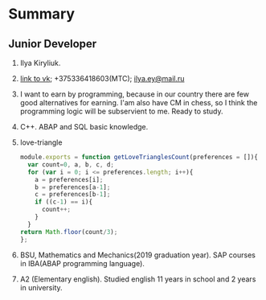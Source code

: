 # Summary

## Junior Developer

1. Ilya Kiryliuk.
2. [link to vk](https://vk.com/b0tt0m);
   +375336418603(MTC);
   ilya.ey@mail.ru
3. I want to earn by programming, because in our country there are few good alternatives for earning. 
I'am also have CM in chess, so I think the programming logic will be subservient to me. Ready to study.
4. C++. ABAP and SQL basic knowledge.
5. love-triangle

   ```javascript
   module.exports = function getLoveTrianglesCount(preferences = []){
     var count=0, a, b, c, d;
     for (var i = 0; i <= preferences.length; i++){
       a = preferences[i];
       b = preferences[a-1];
       c = preferences[b-1];
       if ((c-1) == i){
         count++;
       }
     }
   return Math.floor(count/3);
   };
   ```

6. BSU, Mathematics and Mechanics(2019 graduation year). SAP courses in IBA(ABAP programming language).
7. A2 (Elementary english). Studied english 11 years in school and 2 years in university. 